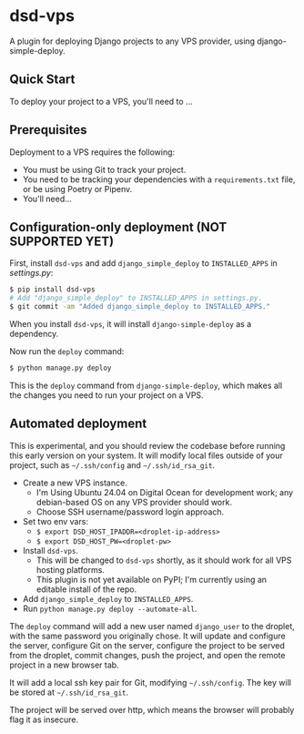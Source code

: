 # dsd-vps

A plugin for deploying Django projects to any VPS provider, using django-simple-deploy.

Quick Start
---

To deploy your project to a VPS, you'll need to ...

## Prerequisites

Deployment to a VPS requires the following:

- You must be using Git to track your project.
- You need to be tracking your dependencies with a `requirements.txt` file, or be using Poetry or Pipenv.
- You'll need...

## Configuration-only deployment (NOT SUPPORTED YET)

First, install `dsd-vps` and add `django_simple_deploy` to `INSTALLED_APPS` in *settings.py*:

```sh
$ pip install dsd-vps
# Add "django_simple_deploy" to INSTALLED_APPS in settings.py.
$ git commit -am "Added django_simple_deploy to INSTALLED_APPS."
```

When you install `dsd-vps`, it will install `django-simple-deploy` as a dependency.

Now run the `deploy` command:

```sh
$ python manage.py deploy
```

This is the `deploy` command from `django-simple-deploy`, which makes all the changes you need to run your project on a VPS.

## Automated deployment

This is experimental, and you should review the codebase before running this early version on your system. It will modify local files outside of your project, such as `~/.ssh/config` and `~/.ssh/id_rsa_git`.

- Create a new VPS instance.
    - I'm Using Ubuntu 24.04 on Digital Ocean for development work; any debian-based OS on any VPS provider should work.
    - Choose SSH username/password login approach.
- Set two env vars:
    - `$ export DSD_HOST_IPADDR=<droplet-ip-address>`
    - `$ export DSD_HOST_PW=<droplet-pw>`
- Install `dsd-vps`.
    - This will be changed to `dsd-vps` shortly, as it should work for all VPS hosting platforms.
    - This plugin is not yet available on PyPI; I'm currently using an editable install of the repo.
- Add `django_simple_deploy` to `INSTALLED_APPS`.
- Run `python manage.py deploy --automate-all`.

The `deploy` command will add a new user named `django_user` to the droplet, with the same password you originally chose. It will update and configure the server, configure Git on the server, configure the project to be served from the droplet, commit changes, push the project, and open the remote project in a new browser tab.

It will add a local ssh key pair for Git, modifying `~/.ssh/config`. The key will be stored at `~/.ssh/id_rsa_git`.

The project will be served over http, which means the browser will probably flag it as insecure.
